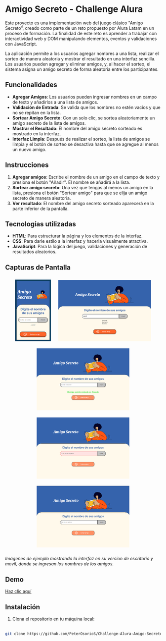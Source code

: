 # Amigo Secreto - Challenge Alura

Este proyecto es una implementación web del juego clásico "Amigo Secreto", creado como parte de un reto propuesto por Alura Latam en un proceso de formación. La finalidad de este reto es aprender a trabajar con interactividad web y DOM manipulando elementos, eventos y validaciones con JavaScript.

La aplicación permite a los usuarios agregar nombres a una lista, realizar el sorteo de manera aleatoria y mostrar el resultado en una interfaz sencilla. Los usuarios pueden agregar y eliminar amigos, y, al hacer el sorteo, el sistema asigna un amigo secreto de forma aleatoria entre los participantes.
## Funcionalidades

- **Agregar Amigos**: Los usuarios pueden ingresar nombres en un campo de texto y añadirlos a una lista de amigos.
- **Validación de Entrada**: Se valida que los nombres no estén vacíos y que no se repitan en la lista.
- **Sortear Amigo Secreto**: Con un solo clic, se sortea aleatoriamente un amigo secreto de la lista de amigos.
- **Mostrar el Resultado**: El nombre del amigo secreto sorteado es mostrado en la interfaz.
- **Interfaz Limpia**: Después de realizar el sorteo, la lista de amigos se limpia y el botón de sorteo se desactiva hasta que se agregue al menos un nuevo amigo.

## Instrucciones

1. **Agregar amigos**: Escribe el nombre de un amigo en el campo de texto y presiona el botón "Añadir". El nombre se añadirá a la lista.
2. **Sortear amigo secreto**: Una vez que tengas al menos un amigo en la lista, presiona el botón "Sortear amigo" para que se elija un amigo secreto de manera aleatoria.
3. **Ver resultado**: El nombre del amigo secreto sorteado aparecerá en la parte inferior de la pantalla.

## Tecnologías utilizadas

- **HTML**: Para estructurar la página y los elementos de la interfaz.
- **CSS**: Para darle estilo a la interfaz y hacerla visualmente atractiva.
- **JavaScript**: Para la lógica del juego, validaciones y generación de resultados aleatorios.

## Capturas de Pantalla

<p align="center">
    <img src="https://github.com/PeterOsorioS/Challenge-Alura-Amigo-Secreto/blob/Recursos/img_5.png" width="116" style="margin: 10px;"/>
    <img src="https://github.com/PeterOsorioS/Challenge-Alura-Amigo-Secreto/blob/Recursos/img_2.png" width="300" style="margin: 10px;"/>
    <img src="https://github.com/PeterOsorioS/Challenge-Alura-Amigo-Secreto/blob/Recursos/img_3.png" width="300" style="margin: 10px;"/>
    <img src="https://github.com/PeterOsorioS/Challenge-Alura-Amigo-Secreto/blob/Recursos/img_4.png" width="300" style="margin: 10px;"/>
    <img src="https://github.com/PeterOsorioS/Challenge-Alura-Amigo-Secreto/blob/Recursos/img_1.png" width="300" style="margin: 10px;"/>
</p>

*Imagenes de ejemplo mostrando la interfaz en su version de escritorio y movil, donde se ingresan los nombres de los amigos.*

## Demo

[Haz clic aquí](https://peterosorios.github.io/Challenge-Alura-Amigo-Secreto/)

## Instalación

1. Clona el repositorio en tu máquina local:

```bash

git clone https://github.com/PeterOsorioS/Challenge-Alura-Amigo-Secreto.git

```

